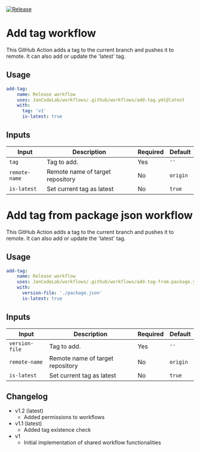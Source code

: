 [![Release](https://github.com/JanCodeLab/workflows/actions/workflows/release.yml/badge.svg?event=workflow_dispatch)](https://github.com/JanCodeLab/workflows/actions/workflows/release.yml)
# Add tag workflow

This GitHub Action adds a tag to the current branch and pushes it to remote. It can also add or update the 'latest' tag.

## Usage

```yaml
add-tag:
    name: Release workflow
    uses: JanCodeLab/workflows/.github/workflows/add-tag.yml@latest
    with:
      tag: 'v1'
      is-latest: true
```

## Inputs

| Input | Description | Required | Default |
|-------|-------------|----------|---------|
| `tag` | Tag to add. | Yes | `''` |
| `remote-name` | Remote name of target repository | No | `origin` |
| `is-latest` | Set current tag as latest | No | `true` |

# Add tag from package json workflow

This GitHub Action adds a tag to the current branch and pushes it to remote. It can also add or update the 'latest' tag.

## Usage

```yaml
add-tag:
    name: Release workflow
    uses: JanCodeLab/workflows/.github/workflows/add-tag-from-package.yml@latest
    with:
      version-file: './package.json'
      is-latest: true
```

## Inputs

| Input | Description | Required | Default |
|-------|-------------|----------|---------|
| `version-file` | Tag to add. | Yes | `''` |
| `remote-name` | Remote name of target repository | No | `origin` |
| `is-latest` | Set current tag as latest | No | `true` |

## Changelog
- v1.2 (latest)
  - Added permissions to workflows
- v1.1 (latest)
  - Added tag existence check
- v1
  - Initial implementation of shared workflow functionalities